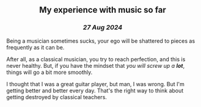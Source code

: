 <center>

## My experience with music so far
### _27 Aug 2024_

</center>

Being a musician sometimes sucks, your ego will be shattered to pieces as frequently as it can be.

After all, as a classical musician, you try to reach perfection, and this is never healthy. But, if you have the mindset that _you will screw up a **lot**_, things will go a bit more smoothly.

I thought that I was a great guitar player, but man, I was wrong. But I'm getting better and better every day. 
That's the right way to think about getting destroyed by classical teachers.
